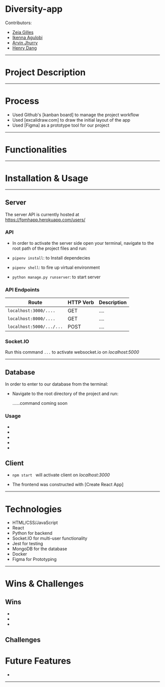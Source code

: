# Diversity-app


Contributors:
* [Zeia Gilles](https://github.com/Zeiadork)
* [Ikenna Agulobi](https://github.com/ike-agu)
* [Arvin Jhurry](https://github.com/ArvinJhurry)
* [Henry Dang](https://github.com/UCEHenry)

---------

# Project Description


-------

# Process

* Used Github's [kanban board] to manage the project workflow
* Used [excalidraw.com] to draw the initial layout of the app
* Used [Figma] as a prototype tool for our project

-------

# Functionalities

-------

# Installation & Usage


-----

## Server

The server API is currently hosted at https://fpmhapp.herokuapp.com/users/

### API

* In order to activate the server side open your terminal, navigate to the root path of the project files and run:

* `pipenv install`: to Install dependecies
* `pipenv shell`: to fire up virtual environment
* `python manage.py runserver`: to start server


### API Endpoints

| Route | HTTP Verb  | Description |
|------|------|-----|
| `localhost:3000/....` | GET  |....|
| `localhost:8000/....` | GET | ....|
| `localhost:5000/.../...` | POST |....|


### Socket.IO

Run this command `...` to activate websocket.io on *localhost:5000*

------

## Database

In order to enter to our database from the terminal:
* Navigate to the root directory of the project and run:

  ......command coming soon


### Usage
*
*
*
*
*

## Client

* `npm start ` will activate client on *localhost:3000*

* The frontend was constructed with [Create React App]
-------

# Technologies

* HTML/CSS/JavaScript
* React
* Python for backend
* Socket.IO for multi-user functionality
* Jest for testing
* MongoDB for the database
* Docker
* Figma for Prototyping


-------

# Wins & Challenges

## Wins

*
*
*

## Challenges

# Future Features

*


-------
